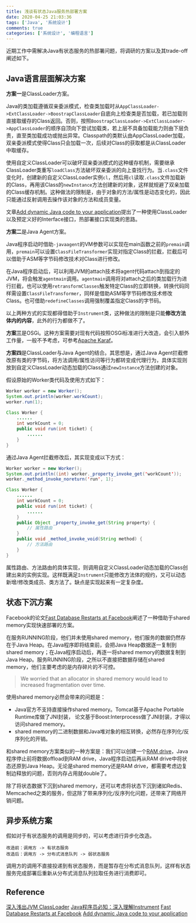 ```yaml
---
title: 浅谈有状态Java服务热部署方案
date: 2020-04-25 21:03:36
tags: ['Java', '系统设计']
comments: true
categories: ['系统设计', '编程语言']
---
```


近期工作中需解决Java有状态服务的热部署问题，将调研的方案以及其trade-off阐述如下。

<!--more-->

## Java语言层面解决方案

**方案一**是ClassLoader方案。

Java的类加载遵循双亲委派模式，检查类加载时从`AppClassLoader->ExtClassLoader->BoostrapClassLoader`自底向上检查类是否加载，若已加载则直接取缓存的Class返回。否则，按照`BoostrapClassLoader->ExtClassLoader->AppClassLoader`的顺序自顶向下尝试加载类，若上层不具备加载能力则由下层负责，直至类加载成功或抛出异常。Classpath的类默认由AppClassLoader加载，双亲委派模式使得Class只会加载一次，后续对Class的获取都是从ClassLoader中取缓存。

使用自定义ClassLoader可以破坏双亲委派模式的这种缓存机制，需要继承ClassLoader类重写`loadClass`方法破坏双亲委派的向上查找行为。当`.class`文件变化时，创建新的自定义ClassLoader实例`cl`，然后用`cl`读取`.class`文件加载新的Class，再用该Class的`newInstance`方法创建新的对象，这样就规避了双亲加载的Class缓存机制。这种做法的限制是，由于对象的方法/属性是动态变化的，因此只能通过反射调用去操作该对象的方法和成员变量。

文章[Add dynamic Java code to your application](https://www.javaworld.com/article/2071777/add-dynamic-java-code-to-your-application.html?page=1)提出了一种使用ClassLoader以及预定义好的Interface接口，热部署接口实现类的思路。

**方案二**是Java Agent方案。

Java程序启动时借助`-javaagent`的VM参数可以实现在main函数之前的`premain`调用，`premain`可以设置`ClassFileTransformer`实现对指定Class的拦截，拦截后可以借助于ASM等字节码修改技术对Class进行修改。

在Java程序启动后，可以利用JVM的attach技术将agent代码attach到指定的JVM，将会触发`agentmain`调用。`agentmain`调用将对attach之后的类加载行为进行拦截，也可以使用`retransformClasses`触发特定Class的立即转换，转换代码同样需设置`ClassFileTransformer`，同样是借助ASM等字节码修改技术修改Class。也可借助`redefineClasses`调用强制覆盖指定Class的字节码。

以上两种方式的实现都得借助于`Instrument`类，这种做法的限制是只能**修改方法体内的内容**，此外的行为都做不了。

**方案三**是OSGi。这种方案需要对现有代码按照OSGi标准进行大改造，会引入额外工作量，一般不予考虑，可参考[Apache Karaf](http://karaf.apache.org/)。

**方案四**是ClassLoader与Java Agent的结合。其思想是，通过Java Agent拦截修改原有类的字节码，将方法调用/属性访问等行为都转变成代理行为，具体实现则放到自定义ClassLoader动态加载的Class通过`newInstance`方法创建的对象。

假设原始的Worker类代码及使用方式如下：

```java
Worker worker = new Worker();
System.out.println(worker.workCount);
worker.run(1);

Class Worker {
    ......
    int workCount = 0;
    public void run(int ticket) {
        ......
    }
}
```

通过Java Agent拦截修改后，其实现变成以下方式：
```java
Worker worker = new Worker();
System.out.println((int) worker._property_invoke_get('workCount'));
worker._method_invoke_noreturn('run', 1);

Class Worker {
    ......
    int workCount = 0;
    public void run(int ticket) {
        ......
    }
    public Object _property_invoke_get(String property) {
        // 属性路由
    }
    public void _method_invoke_void(String method) {
        // 方法路由
    }
}
```

属性路由、方法路由的具体实现，则调用自定义ClassLoader动态加载的Class创建出来的实例实现。这样既满足`Instrument`只能修改方法体的规约，又可以动态新增/修改类成员、类方法了。缺点是实现起来有一定复杂度。

## 状态下沉方案

Facebook的论文[Fast Database Restarts at Facebook](https://research.fb.com/wp-content/uploads/2016/11/fast-database-restarts-at-facebook.pdf)阐述了一种借助于shared memory实现快速部署的方案。

在服务RUNNING阶段，他们并未使用shared memory，他们服务的数据仍然存在于Java Heap。在Java程序即将结束前，会把Java Heap数据逐一复制到shared memory；在Java程序启动后，再逐一将shared memory的数据复制到Java Heap。服务RUNNING阶段，之所以不直接把数据存储在shared memory，他们主要考虑的是内存碎片的不可控。
> We worried that an allocator in shared memory would lead to increased fragmentation over time.

使用shared memory必然会带来的问题是：
- Java官方不支持直接操作shared memory。Tomcat基于Apache Portable Runtime库做了JNI封装， 论文基于Boost:Interprocess做了JNI封装，才得以访问shared memory。
- shared memory的二进制数据和Java堆对象的相互转换，必然存在序列化/反序列化的开销。

和shared memory方案类似的一种方案是：我们可以创建一个[RAM drive](https://en.wikipedia.org/wiki/RAM_drive)，Java程序停止前将数据offload到RAM drive，Java程序启动后再从RAM drive中将状态还原到Java Heap。无论是shared memory还是RAM drive，都需要考虑边复制边释放的问题，否则内存占用就double了。

除了将状态数据下沉到shared memory，还可以考虑将状态下沉到诸如Redis、Memcached之类的服务，但这除了带来序列化/反序列化问题，还带来了网络开销问题。

## 异步系统方案

假如对于有状态服务的调用是同步的，可以考虑进行异步化改造。

```
改造前：调用方 -> 有状态服务
改造后：调用方 -> 分布式消息队列 -> 弱状态服务
```

调用方的调用不直接投递到有状态服务，而是暂存在分布式消息队列，这样有状态服务完成部署后重新从分布式消息队列拉取任务进行消费即可。

## Reference

[深入浅出JVM ClassLoader](https://www.jianshu.com/p/85eba062b9c1)
[Java程序员必知：深入理解Instrument](https://www.jianshu.com/p/5c62b71fd882)
[Fast Database Restarts at Facebook](https://research.fb.com/wp-content/uploads/2016/11/fast-database-restarts-at-facebook.pdf)
[Add dynamic Java code to your application](https://www.javaworld.com/article/2071777/add-dynamic-java-code-to-your-application.html?page=1)
